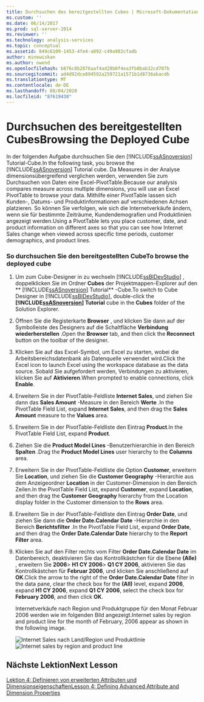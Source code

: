 ```yaml
---
title: Durchsuchen des bereitgestellten Cubes | Microsoft-Dokumentation
ms.custom: ''
ms.date: 06/14/2017
ms.prod: sql-server-2014
ms.reviewer: ''
ms.technology: analysis-services
ms.topic: conceptual
ms.assetid: 849c6109-1453-4fe4-a892-c49a982cfadb
author: minewiskan
ms.author: owend
ms.openlocfilehash: b876c8b2876aaf4ad28b0f4ea3fb8bab32cd787b
ms.sourcegitcommit: ad4d92dce894592a259721a1571b1d8736abacdb
ms.translationtype: MT
ms.contentlocale: de-DE
ms.lasthandoff: 08/04/2020
ms.locfileid: "87619430"
---
```

# <a name="browsing-the-deployed-cube"></a><span data-ttu-id="2e9b4-102">Durchsuchen des bereitgestellten Cubes</span><span class="sxs-lookup"><span data-stu-id="2e9b4-102">Browsing the Deployed Cube</span></span>
  <span data-ttu-id="2e9b4-103">In der folgenden Aufgabe durchsuchen Sie den [!INCLUDE[ssASnoversion](../includes/ssasnoversion-md.md)] Tutorial-Cube.</span><span class="sxs-lookup"><span data-stu-id="2e9b4-103">In the following task, you browse the [!INCLUDE[ssASnoversion](../includes/ssasnoversion-md.md)] Tutorial cube.</span></span> <span data-ttu-id="2e9b4-104">Da Measures in der Analyse dimensionsübergreifend verglichen werden, verwenden Sie zum Durchsuchen von Daten eine Excel-PivotTable.</span><span class="sxs-lookup"><span data-stu-id="2e9b4-104">Because our analysis compares measure across multiple dimensions, you will use an Excel PivotTable to browse your data.</span></span> <span data-ttu-id="2e9b4-105">Mithilfe einer PivotTable lassen sich Kunden-, Datums- und Produktinformationen auf verschiedenen Achsen platzieren. So können Sie verfolgen, wie sich die Internetverkäufe ändern, wenn sie für bestimmte Zeiträume, Kundendemografien und Produktlinien angezeigt werden.</span><span class="sxs-lookup"><span data-stu-id="2e9b4-105">Using a PivotTable lets you place customer, date, and product information on different axes so that you can see how Internet Sales change when viewed across specific time periods, customer demographics, and product lines.</span></span>  
  
### <a name="to-browse-the-deployed-cube"></a><span data-ttu-id="2e9b4-106">So durchsuchen Sie den bereitgestellten Cube</span><span class="sxs-lookup"><span data-stu-id="2e9b4-106">To browse the deployed cube</span></span>  
  
1.  <span data-ttu-id="2e9b4-107">Um zum Cube-Designer in zu wechseln [!INCLUDE[ssBIDevStudio](../includes/ssbidevstudio-md.md)] , doppelklicken Sie im Ordner **Cubes** der Projektmappen-Explorer auf den \*\* [!INCLUDE[ssASnoversion](../includes/ssasnoversion-md.md)] Tutorial\*\* -Cube.</span><span class="sxs-lookup"><span data-stu-id="2e9b4-107">To switch to Cube Designer in [!INCLUDE[ssBIDevStudio](../includes/ssbidevstudio-md.md)], double-click the **[!INCLUDE[ssASnoversion](../includes/ssasnoversion-md.md)] Tutorial** cube in the **Cubes** folder of the Solution Explorer.</span></span>  
  
2.  <span data-ttu-id="2e9b4-108">Öffnen Sie die Registerkarte **Browser** , und klicken Sie dann auf der Symbolleiste des Designers auf die Schaltfläche **Verbindung wiederherstellen** .</span><span class="sxs-lookup"><span data-stu-id="2e9b4-108">Open the **Browser** tab, and then click the **Reconnect** button on the toolbar of the designer.</span></span>  
  
3.  <span data-ttu-id="2e9b4-109">Klicken Sie auf das Excel-Symbol, um Excel zu starten, wobei die Arbeitsbereichsdatenbank als Datenquelle verwendet wird.</span><span class="sxs-lookup"><span data-stu-id="2e9b4-109">Click the Excel icon to launch Excel using the workspace database as the data source.</span></span> <span data-ttu-id="2e9b4-110">Sobald Sie aufgefordert werden, Verbindungen zu aktivieren, klicken Sie auf **Aktivieren**.</span><span class="sxs-lookup"><span data-stu-id="2e9b4-110">When prompted to enable connections, click **Enable**.</span></span>  
  
4.  <span data-ttu-id="2e9b4-111">Erweitern Sie in der PivotTable-Feldliste **Internet Sales**, und ziehen Sie dann das **Sales Amount** -Measure in den Bereich **Werte** .</span><span class="sxs-lookup"><span data-stu-id="2e9b4-111">In the PivotTable Field List, expand **Internet Sales**, and then drag the **Sales Amount** measure to the **Values** area.</span></span>  
  
5.  <span data-ttu-id="2e9b4-112">Erweitern Sie in der PivotTable-Feldliste den Eintrag **Product**.</span><span class="sxs-lookup"><span data-stu-id="2e9b4-112">In the PivotTable Field List, expand **Product**.</span></span>  
  
6.  <span data-ttu-id="2e9b4-113">Ziehen Sie die **Product Model Lines** -Benutzerhierarchie in den Bereich **Spalten** .</span><span class="sxs-lookup"><span data-stu-id="2e9b4-113">Drag the **Product Model Lines** user hierarchy to the **Columns** area.</span></span>  
  
7.  <span data-ttu-id="2e9b4-114">Erweitern Sie in der PivotTable-Feldliste die Option **Customer**, erweitern Sie **Location**, und ziehen Sie die **Customer Geography** -Hierarchie aus dem Anzeigeordner **Location** in der Customer-Dimension in den Bereich Zeilen.</span><span class="sxs-lookup"><span data-stu-id="2e9b4-114">In the PivotTable Field List, expand **Customer**, expand **Location**, and then drag the **Customer Geography** hierarchy from the Location display folder in the Customer dimension to the **Rows** area.</span></span>  
  
8.  <span data-ttu-id="2e9b4-115">Erweitern Sie in der PivotTable-Feldliste den Eintrag **Order Date**, und ziehen Sie dann die **Order Date.Calendar Date** -Hierarchie in den Bereich **Berichtsfilter** .</span><span class="sxs-lookup"><span data-stu-id="2e9b4-115">In the PivotTable Field List, expand **Order Date**, and then drag the **Order Date.Calendar Date** hierarchy to the **Report Filter** area.</span></span>  
  
9. <span data-ttu-id="2e9b4-116">Klicken Sie auf den Filter rechts vom Filter **Order Date.Calendar Date** im Datenbereich, deaktivieren Sie das Kontrollkästchen für die Ebene **(Alle)** , erweitern Sie **2006**&gt; **H1 CY 2006**&gt; **Q1 CY 2006**, aktivieren Sie das Kontrollkästchen für **Februar 2006**, und klicken Sie anschließend auf **OK**.</span><span class="sxs-lookup"><span data-stu-id="2e9b4-116">Click the arrow to the right of the **Order Date.Calendar Date** filter in the data pane, clear the check box for the **(All)** level, expand **2006**, expand **H1 CY 2006**, expand **Q1 CY 2006**, select the check box for **February 2006**, and then click **OK**.</span></span>  
  
     <span data-ttu-id="2e9b4-117">Internetverkäufe nach Region und Produktgruppe für den Monat Februar 2006 werden wie im folgenden Bild angezeigt.</span><span class="sxs-lookup"><span data-stu-id="2e9b4-117">Internet sales by region and product line for the month of February, 2006 appear as shown in the following image.</span></span>  
  
     <span data-ttu-id="2e9b4-118">![Internet Sales nach Land/Region und Produktlinie](../../2014/tutorials/media/l3-cube-browser-finish.gif "Internet Sales nach Land/Region und Produktlinie")</span><span class="sxs-lookup"><span data-stu-id="2e9b4-118">![Internet sales by region and product line](../../2014/tutorials/media/l3-cube-browser-finish.gif "Internet sales by region and product line")</span></span>  
  
## <a name="next-lesson"></a><span data-ttu-id="2e9b4-119">Nächste Lektion</span><span class="sxs-lookup"><span data-stu-id="2e9b4-119">Next Lesson</span></span>  
 [<span data-ttu-id="2e9b4-120">Lektion 4: Definieren von erweiterten Attributen und Dimensionseigenschaften</span><span class="sxs-lookup"><span data-stu-id="2e9b4-120">Lesson 4: Defining Advanced Attribute and Dimension Properties</span></span>](lesson-4-defining-advanced-attribute-and-dimension-properties.md)  
  
  
